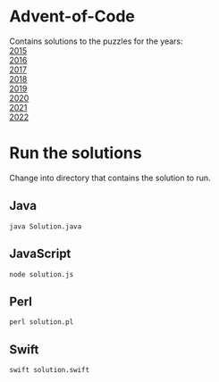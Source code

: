 # Advent-of-Code

Contains solutions to the puzzles for the years:  
[2015](https://adventofcode.com/2015/)  
[2016](https://adventofcode.com/2016/)  
[2017](https://adventofcode.com/2017/)  
[2018](https://adventofcode.com/2018/)  
[2019](https://adventofcode.com/2019/)  
[2020](https://adventofcode.com/2020/)  
[2021](https://adventofcode.com/2021/)  
[2022](https://adventofcode.com/2022/)  

# Run the solutions
Change into directory that contains the solution to run.
## Java
`java Solution.java`

## JavaScript
`node solution.js`

## Perl
`perl solution.pl`

## Swift
`swift solution.swift`